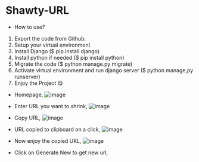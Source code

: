# Shawty-URL
- How to use?
1. Export the code from Github.
2. Setup your virtual environment
3. Install Django ($ pip install django)
4. Install python if needed ($ pip install python)
5. Migrate the code ($ python manage.py migrate)
6. Activate virtual environment and run django server ($ python manage,py runserver)
7. Enjoy the Project 😋

- Homepage, 
![image](https://user-images.githubusercontent.com/108626421/204132187-1eb94e14-5dda-4ec7-b4c2-218531839f02.png)

- Enter URL you want to shrink,
![image](https://user-images.githubusercontent.com/108626421/204132232-b6c33cf2-bcab-49a8-98b4-6b6c84b5bb62.png)

- Copy URL,
![image](https://user-images.githubusercontent.com/108626421/204132300-8c0c20a3-895e-4dd6-b516-228eea46ef4a.png)

- URL copied to clipboard on a click,
![image](https://user-images.githubusercontent.com/108626421/204132306-9cccd1bf-9303-49db-9642-70ece21ece33.png)

- Now enjoy the copied URL,
![image](https://user-images.githubusercontent.com/108626421/204132310-af1a4970-e463-4708-ad4d-18d943f42af0.png)

- Click on Generate New to get new url,
